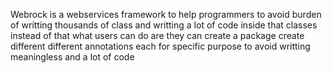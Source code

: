 Webrock is a webservices framework to help programmers to avoid burden of writting thousands of class and writting a lot of code inside that classes instead of that what users can do are they can create a package create different different annotations each for specific purpose to avoid writting meaningless and a lot of code
